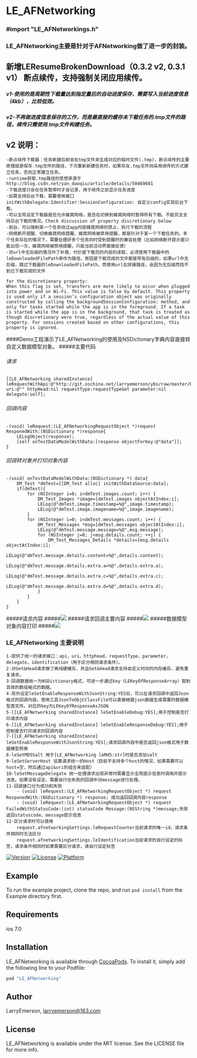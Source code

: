 # LE_AFNetworking

### #import "LE_AFNetworkings.h"
### LE_AFNetworking主要是针对于AFNetworking做了进一步的封装。

## 新增LEResumeBrokenDownload（0.3.2 v2, 0.3.1 v1） 断点续传，支持强制关闭应用续传。
##### v1-使用的是周期性下载量达到指定量后的自动进度保存，需要写入当前进度信息（4kb），比较低效。
##### v2-不再做进度信息保存的工作，而是最直接的缓存未下载任务的.tmp文件的路径，续传只需使用.tmp文件构建任务。

## v2 说明：
```
-断点续传下载器：任务新建后即会在tmp文件夹生成对应的临时文件(.tmp)，断点续传的主要原理就是保存.tmp文件的路径，下次重新新建任务时，如果存在.tmp文件则采用续传的方式建立任务，否则正常建立任务。
-runtime获取.tmp路径的思想来源于http://blog.csdn.net/yan_daoqiu/article/details/50469601
-下载进度只会在任务暂停时才会记录，用于续传之前显示任务进度
-如需支持后台下载，需要使用接口initWithDelegate:Identifier:SessionConfiguration: 自定义config实现后台下载。
-可以全局设定下载器是否允许蜂窝网络，是否在切换到蜂窝网络时暂停所有下载。不能完全支持后台下载的情况。Check discussion of property discretionary below
-前台，可以强制某一个任务绕过app内部蜂窝网络的禁止，执行下载的流程
-网络断开提醒、切换蜂窝网络提醒、蜂窝网络被禁用提醒，都是针对于某一个下载任务的。多个任务存在的情况下，需要处理好多个任务同时受到提醒时的兼容处理（比如网络断开提示窗只能出现一次，蜂窝网络被禁用提醒，只能当前活动界面做反馈）
-对url中无后缀的情况作了补救，代价是下载完的内容的读取，必须使用下载器中的leDownloadedFilePath来作为路径。原因是下载完成的文件都是带有后缀的，如果url中无后缀，跳过下载器的leDownloadedFilePath，而使用url在拼接路径，会因为无后缀而找不到已下载完成的文件 
```
```
for the discretionary property:
When this flag is set, transfers are more likely to occur when plugged into power and on Wi-Fi. This value is false by default. This property is used only if a session’s configuration object was originally constructed by calling the backgroundSessionConfiguration: method, and only for tasks started while the app is in the foreground. If a task is started while the app is in the background, that task is treated as though discretionary were true, regardless of the actual value of this property. For sessions created based on other configurations, this property is ignored.
```

####Demo工程演示了LE_AFNetworking的使用及NSDictionary字典内容直接转自定义数据模型对象。
#####主要代码
###### 请求 
    [[LE_AFNetworking sharedInstance] leRequestWithApi:@"http://git.oschina.net/larryemerson/ybs/raw/master/README.md" uri:@"" httpHead:nil requestType:requestTypeGet parameter:nil delegate:self];
###### 回调内容 
    -(void) leRequest:(LE_AFNetworkingRequestObject *)request ResponedWith:(NSDictionary *)response{
        LELogObject(response);
        [self onTestDataModelWithData:[response objectForKey:@"data"]];
    }
###### 回调转对象并打印对象内容
    -(void) onTestDataModelWithData:(NSDictionary *) data{
        DM_Test *dmTest=[[DM_Test alloc] initWithDataSource:data];
        if(dmTest){
            for (NSInteger i=0; i<dmTest.images.count; i++) {
                DM_Test_Images *image=[dmTest.images objectAtIndex:i];
                LELog(@"dmTest.image.timestamp=%@",image.timestamp);
                LELog(@"dmTest.image.imagename=%@",image.imagename);
            }
            for (NSInteger i=0; i<dmTest.messages.count; i++) {
                DM_Test_Messages *msg=[dmTest.messages objectAtIndex:i];
                LELog(@"dmTest.message.message=%@",msg.message);
                for (NSInteger j=0; j<msg.details.count; ++j) {
                    DM_Test_Messages_Details *details=[msg.details objectAtIndex:i];
                    LELog(@"dmTest.message.details.content=%@",details.content);
                    LELog(@"dmTest.message.details.extra.a=%@",details.extra.a);
                    LELog(@"dmTest.message.details.extra.c=%@",details.extra.c);
                    LELog(@"dmTest.message.details.extra.d=%@",details.extra.d);
                }
            }
        }
    }
#####请求内容
#####![](https://github.com/LarryEmerson/LE_AFNetworking/blob/master/Example/IMG/LE_AFNetworkingRequestLog.png)
#####请求回调主要内容
#####![](https://github.com/LarryEmerson/LE_AFNetworking/blob/master/Example/IMG/LE_AFNetworkingResponseLog.png)
#####数据模型对象内容打印
#####![](https://github.com/LarryEmerson/LE_AFNetworking/blob/master/Example/IMG/LE_AFNetworkingTestLog.png)

### LE_AFNetworking 主要说明

```
1-提供了统一的请求接口：api，uri，httphead，requestType，parameter，delegate，identification（用于区分相同请求条件）。
2-对Get&Head请求做了离线硬缓存，并且Get&Head请求支持自定义时间的内存缓存，避免重复请求。
3-回调数据统一为NSDictionary格式，可进一步通过key（LEKeyOfResponseArray）取到具体的数组格式的数据。
4-另外设定leSetEnableResponseWithJsonString:YES后，可以在请求回调中返回Json格式的回调内容。使用工具JsonToObjCClassFile可以直接根据json数据生成需要的数据模型类文件。对应的key为LEKeyOfResponseAsJSON
5-[[LE_AFNetworking sharedInstance] leSetEnableDebug:YES];用于控制是否打印请求内容
6-[[LE_AFNetworking sharedInstance] leSetEnableResponseDebug:YES];用于控制是否打印请求的回调内容
7-[[LE_AFNetworking sharedInstance] leSetEnableResponseWithJsonString:YES];请求回调内容中是否返回json格式用于数据模型转换
8-leSetMD5Salt 用于[LE_AFNetworking leMd5:str]时是否添加salt
9-leSetServerHost 设置请求统一的Host（目前不支持多个host的情况，如果需要可以host=空，然后通过api&uri的组合来适配）
10-leSetMessageDelegate 统一处理请求出现异常时需要显示全局提示信息时调用并提示消息。如果没有设定，需要自行在失败的回调中对message进行处理。
11-回调接口分为成功和失败
    - (void) leRequest:(LE_AFNetworkingRequestObject *) request ResponedWith:(NSDictionary *) response; 成功返回回调内容response
    - (void) leRequest:(LE_AFNetworkingRequestObject *) request FailedWithStatusCode:(int) statusCode Message:(NSString *)message;失败返回statuscode，message提示信息
12-区分请求时可以使用
    request.afnetworkingSettings.leRequestCounter当前请求的唯一id，请求条件相同时无法区分 
    request.afnetworkingSettings.leIdentification当前请求的自行设定的标签，请求条件相同时如果需要区分请求，请自行设定标签
```
[![Version](https://img.shields.io/cocoapods/v/LE_AFNetworking.svg?style=flat)](http://cocoapods.org/pods/LE_AFNetworking)
[![License](https://img.shields.io/cocoapods/l/LE_AFNetworking.svg?style=flat)](http://cocoapods.org/pods/LE_AFNetworking)
[![Platform](https://img.shields.io/cocoapods/p/LE_AFNetworking.svg?style=flat)](http://cocoapods.org/pods/LE_AFNetworking)

## Example

To run the example project, clone the repo, and run `pod install` from the Example directory first.

## Requirements
ios 7.0
## Installation

LE_AFNetworking is available through [CocoaPods](http://cocoapods.org). To install
it, simply add the following line to your Podfile:

```ruby
pod "LE_AFNetworking"
```

## Author

LarryEmerson, larryemerson@163.com

## License

LE_AFNetworking is available under the MIT license. See the LICENSE file for more info.


